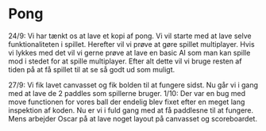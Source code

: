 # Pong
24/9: Vi har tænkt os at lave et kopi af pong. Vi vil starte med at lave selve funktionaliteten i spillet. Herefter vil vi prøve at gøre spillet multiplayer. Hvis vi lykkes med det vil vi gerne prøve at lave en basic AI som man kan spille mod i stedet for at spille multiplayer. Efter alt dette vil vi bruge resten af tiden på at få spillet til at se så godt ud som muligt.

27/9: Vi fik lavet canvasset og fik bolden til at fungere sidst. Nu går vi i gang med at lave de 2 paddles som spillerne bruger.
1/10: Der var en bug med move functionen for vores ball der endelig blev fixet efter en meget lang inspektion af koden. Nu er vi i fuld gang med at få paddlesne til at fungere. Mens arbejder Oscar på at lave noget layout på canvasset og scoreboardet.
